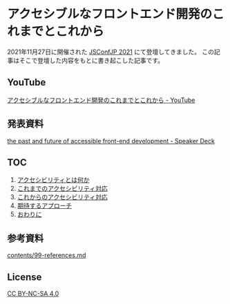 # アクセシブルなフロントエンド開発のこれまでとこれから

2021年11月27日に開催された [JSConfJP 2021](https://jsconf.jp/2021/) にて登壇してきました。
この記事はそこで登壇した内容をもとに書き起こした記事です。

## YouTube
[アクセシブルなフロントエンド開発のこれまでとこれから - YouTube](https://www.youtube.com/watch?v=58TkWIsH20E)

## 発表資料
[the past and future of accessible front-end development - Speaker Deck](https://speakerdeck.com/yamanoku/the-past-and-future-of-accessible-front-end-development)

## TOC

1. [アクセシビリティとは何か](contents/01-what-is-accessibility.md)
1. [これまでのアクセシビリティ対応](contents/02-past-accessible-front-end-development.md)
1. [これからのアクセシビリティ対応](contents/03-future-accessible-front-end-development.md)
1. [期待するアプローチ](contents/04-expected-approach.md)
1. [おわりに](contents/05-conculusions.md)

## 参考資料

[contents/99-references.md](contents/99-references.md)

## License

[CC BY-NC-SA 4.0](./LICENSE)
